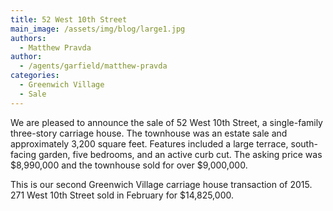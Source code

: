 ```yaml
---
title: 52 West 10th Street
main_image: /assets/img/blog/large1.jpg
authors:
  - Matthew Pravda
author:
  - /agents/garfield/matthew-pravda
categories:
  - Greenwich Village
  - Sale
---
```

<p>We are pleased to announce the sale of 52 West 10th Street, a single-family three-story carriage house. The townhouse was an estate sale and approximately 3,200 square feet. Features included a large terrace, south-facing garden, five bedrooms, and an active curb cut. The asking price was $8,990,000 and the townhouse sold for over $9,000,000.</p><p>This is our second Greenwich Village carriage house transaction of 2015. 271 West 10th Street sold in February for $14,825,000.</p>